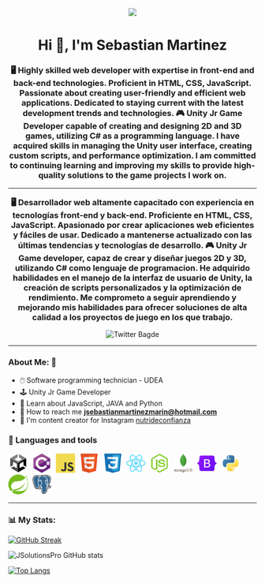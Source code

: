 <div id="header" align="center">
  <img src="https://media.giphy.com/media/i1JHRZSXO9LZZDHqii/giphy.gif" width="200" />
  <h1 align="center">Hi 👋, I'm Sebastian Martinez</h1>
  <h3 align="center">
    <p>🖥️ Highly skilled web developer with expertise in front-end and back-end technologies. Proficient in HTML, CSS, JavaScript. Passionate about creating user-friendly and efficient web applications. Dedicated to staying current with the latest development trends and technologies. 🎮 Unity Jr Game Developer capable of creating and designing 2D and 3D games, utilizing C# as a programming language. I have acquired skills in managing the Unity user interface, creating custom scripts, and performance optimization. I am committed to continuing learning and improving my skills to provide high-quality solutions to the game projects I work on.</p>




</p>
    <hr>
    <p>🖥️ Desarrollador web altamente capacitado con experiencia en tecnologías front-end y back-end. Proficiente en HTML, CSS, JavaScript. Apasionado por crear aplicaciones web eficientes y fáciles de usar. Dedicado a mantenerse actualizado con las últimas tendencias y tecnologías de desarrollo. 🎮 Unity Jr Game developer, capaz de crear y diseñar juegos 2D y 3D, utilizando C# como lenguaje de programacion. He adquirido habilidades en el manejo de la interfaz de usuario de Unity, la creación de scripts personalizados y la optimización de rendimiento. Me comprometo a seguir aprendiendo y mejorando mis habilidades para ofrecer soluciones de alta calidad a los proyectos de juego en los que trabajo.</p>
  </h3>
</div>

<div id="badges" align="center">
  <a href"https://twitter.com/nutrisebastian" target="_blank">
    <img src="https://img.shields.io/twitter/follow/nutrisebastian?color=blue&logo=twitter&style=for-the-badge"
         alt="Twitter Bagde" />
    <a/>
    </div>
  
  ---
  
### About Me: 👋
  
  - 🖱️ Software programming technician - UDEA
  - 🕹️ Unity Jr Game Developer
  - 🧠 Learn about JavaScript, JAVA and Python
  - 📧 How to reach me **jsebastianmartinezmarin@hotmail.com**
  - 📱 I'm content creator for Instagram [nutrideconfianza](https://www.instagram.com/nutrideconfianza)
  
 <div align="left">
   <h3> 🔨 Languages and tools</h3>
   <div>
     <img src="https://github.com/devicons/devicon/blob/master/icons/unity/unity-original.svg" tittle="Unity" alt="Unity" width="40" height="40"/>&nbsp;
     <img src="https://github.com/devicons/devicon/blob/master/icons/csharp/csharp-original.svg" tittle="CSharp" alt="CSharp" width="40" height="40"/>&nbsp;
     <img src="https://github.com/devicons/devicon/blob/master/icons/javascript/javascript-original.svg" title="JavaScript" alt="JavaScript" width="40" height="40"/>&nbsp;
     <img src="https://github.com/devicons/devicon/blob/master/icons/html5/html5-original.svg" title="HTML5" alt="HTML5" width="40" height="40"/>&nbsp;
     <img src="https://github.com/devicons/devicon/blob/master/icons/css3/css3-original.svg" title="CSS" alt="CSS" width="40" height="40"/>&nbsp;
     <img src="https://github.com/devicons/devicon/blob/master/icons/react/react-original.svg" title="React" alt="React" width="40" height="40"/>&nbsp;
     <img src="https://github.com/devicons/devicon/blob/master/icons/nodejs/nodejs-original.svg" title="NodeJS" alt="NodeJS" width="40" height="40"/>&nbsp;
     <img src="https://github.com/devicons/devicon/blob/master/icons/mongodb/mongodb-original-wordmark.svg" title="MongoDB" alt="MongoDB" width="40" height="40"/>&nbsp;
     <img src="https://github.com/devicons/devicon/blob/master/icons/bootstrap/bootstrap-original.svg" title="Bootstrap" alt="Bootstrap" width="40" height="40"/>&nbsp;
     <img src="https://github.com/devicons/devicon/blob/master/icons/python/python-original.svg" title="Python" alt="Python" width="40" height="40"/>&nbsp;
     <img src="https://github.com/devicons/devicon/blob/master/icons/spring/spring-original.svg" title="Spring" alt="Spring" width="40" height="40"/>&nbsp;
     <img src="https://github.com/devicons/devicon/blob/master/icons/postgresql/postgresql-original.svg" title="Postgresql" alt="Postgresql" width="40" height="40"/>&nbsp;
   </div>
   
   ---
   
  ### 📊 My Stats:
   
   [![GitHub Streak](http://github-readme-streak-stats.herokuapp.com?user=JSolutionsPro&theme=radical)](https://git.io/streak-stats)
   
   ![JSolutionsPro GitHub stats](https://github-readme-stats.vercel.app/api?username=JSolutionsPro&show_icons=true&theme=radical)
   
   [![Top Langs](https://github-readme-stats.vercel.app/api/top-langs/?username=JSolutionsPro&layout=compact)](https://github.com/anuraghazra/github-readme-stats)
   
   
   
     
     
     
  
  
  

<!--
**JSolutionsPro/JSolutionsPro** is a ✨ _special_ ✨ repository because its `README.md` (this file) appears on your GitHub profile.

Here are some ideas to get you started:

- 🔭 I’m currently working on ...
- 🌱 I’m currently learning ...
- 👯 I’m looking to collaborate on ...
- 🤔 I’m looking for help with ...
- 💬 Ask me about ...
- 📫 How to reach me: ...
- 😄 Pronouns: ...
- ⚡ Fun fact: ...
-->
